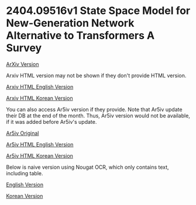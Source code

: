 # 2404.09516v1 State Space Model for New-Generation Network Alternative to Transformers A Survey

[ArXiv Version](https://arxiv.org/abs/2404.09516v1)

Arxiv HTML version may not be shown if they don't provide HTML version.

[Arxiv HTML English Version](https://raw.githack.com/kh-kim/arxiv-translator/master/papers/2404.09516v1/paper.raw.en.html)

[Arxiv HTML Korean Version](https://raw.githack.com/kh-kim/arxiv-translator/master/papers/2404.09516v1/paper.raw.ko.html)

You can also access Ar5iv version if they provide.
Note that Ar5iv update their DB at the end of the month.
Thus, Ar5iv version would not be available, if it was added before Ar5iv's update.

[Ar5iv Original](https://ar5iv.org/abs/2404.09516v1)

[Ar5iv HTML English Version](https://raw.githack.com/kh-kim/arxiv-translator/master/papers/2404.09516v1/paper.ar5iv.en.html)

[Ar5iv HTML Korean Version](https://raw.githack.com/kh-kim/arxiv-translator/master/papers/2404.09516v1/paper.ar5iv.ko.html)

Below is naive version using Nougat OCR, which only contains text, including table.

[English Version](https://raw.githack.com/kh-kim/arxiv-translator/master/papers/2404.09516v1/paper.en.html)

[Korean Version](https://raw.githack.com/kh-kim/arxiv-translator/master/papers/2404.09516v1/paper.ko.html)